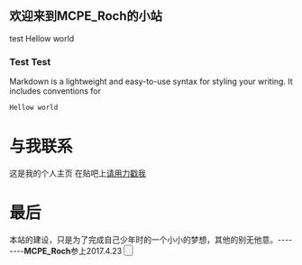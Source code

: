 ## 欢迎来到MCPE_Roch的小站
test
Hellow world

### Test Test

Markdown is a lightweight and easy-to-use syntax for styling your writing. It includes conventions for
```markdown
Hellow world

```

# 与我联系
这是我的个人主页 在贴吧上[请用力戳我](http://tieba.baidu.com/home/main?un=MCPE_Roch&fr=index&red_tag=n1927183257)
# 最后
本站的建设，只是为了完成自己少年时的一个小小的梦想，其他的别无他意。--------**MCPE_Roch**参上2017.4.23
<button class="mdui-btn mdui-ripple mdui-fab mdui-color-theme-accent"><i class="mdui-icon ion-plus-round">
